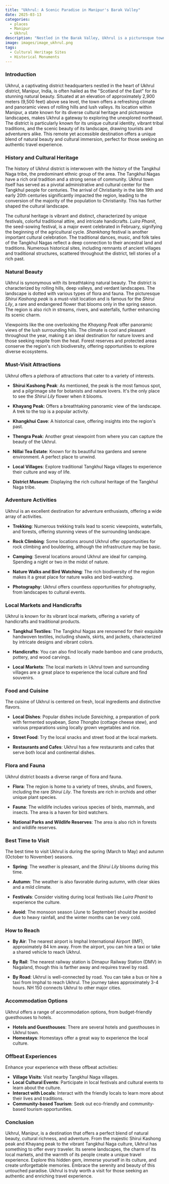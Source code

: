 ```yaml
---
title: "Ukhrul: A Scenic Paradise in Manipur's Barak Valley"
date: 2025-03-13
categories:
  - places
  - Manipur
  - Ukhrul
description: "Nestled in the Barak Valley, Ukhrul is a picturesque town known for its lush greenery, coffee plantations, and tea estates. It offers trekking routes to Phuntso Gang and Chumukedong, and adventure activities like rock climbing. The town is also famous for bamboo forests and vibrant cultural festivals such as Lai Haraoba."
image: images/image_ukhrul.png
tags: 
  - Cultural Heritage Sites
  - Historical Monuments
---
```



### **Introduction**

Ukhrul, a captivating district headquarters nestled in the heart of Ukhrul district, Manipur, India, is often hailed as the "Scotland of the East" for its stunning natural beauty. Situated at an elevation of approximately 2,900 meters (9,500 feet) above sea level, the town offers a refreshing climate and panoramic views of rolling hills and lush valleys. Its location within Manipur, a state known for its diverse cultural heritage and picturesque landscapes, makes Ukhrul a gateway to exploring the unexplored northeast. The district is particularly known for its unique cultural identity, vibrant tribal traditions, and the scenic beauty of its landscape, drawing tourists and adventurers alike. This remote yet accessible destination offers a unique blend of natural beauty and cultural immersion, perfect for those seeking an authentic travel experience.

### **History and Cultural Heritage**

The history of Ukhrul district is interwoven with the history of the Tangkhul Naga tribe, the predominant ethnic group of the area. The Tangkhul Nagas have a rich oral tradition and a strong sense of community. Ukhrul town itself has served as a pivotal administrative and cultural center for the Tangkhul people for centuries. The arrival of Christianity in the late 19th and early 20th centuries significantly impacted the region, leading to the conversion of the majority of the population to Christianity. This has further shaped the cultural landscape.

The cultural heritage is vibrant and distinct, characterized by unique festivals, colorful traditional attire, and intricate handicrafts. *Luira Phanit*, the seed-sowing festival, is a major event celebrated in February, signifying the beginning of the agricultural cycle. *Shankhang* festival is another important cultural celebration. The traditional dances, music, and folk tales of the Tangkhul Nagas reflect a deep connection to their ancestral land and traditions. Numerous historical sites, including remnants of ancient villages and traditional structures, scattered throughout the district, tell stories of a rich past.

### **Natural Beauty**

Ukhrul is synonymous with its breathtaking natural beauty. The district is characterized by rolling hills, deep valleys, and verdant landscapes. The landscape is dotted with various types of flora and fauna. The picturesque *Shirui Kashong peak* is a must-visit location and is famous for the *Shirui Lily*, a rare and endangered flower that blooms only in the spring season. The region is also rich in streams, rivers, and waterfalls, further enhancing its scenic charm.

<placeholder image tag for Shirui Kashong Peak>

Viewpoints like the one overlooking the *Khayang Peak* offer panoramic views of the lush surrounding hills. The climate is cool and pleasant throughout the year, making it an ideal destination for nature lovers and those seeking respite from the heat. Forest reserves and protected areas conserve the region's rich biodiversity, offering opportunities to explore diverse ecosystems.

### **Must-Visit Attractions**

Ukhrul offers a plethora of attractions that cater to a variety of interests.

*   **Shirui Kashong Peak**: As mentioned, the peak is the most famous spot, and a pilgrimage site for botanists and nature lovers. It's the only place to see the *Shirui Lily* flower when it blooms.
    <placeholder image tag for Shirui Lily>

*   **Khayang Peak**: Offers a breathtaking panoramic view of the landscape. A trek to the top is a popular activity.
    <placeholder image tag for Khayang Peak viewpoint>

*   **Khangkhui Cave**: A historical cave, offering insights into the region's past.
    <placeholder image tag for Khangkhui Cave>

*   **Thengra Peak**: Another great viewpoint from where you can capture the beauty of the Ukhrul.
    <placeholder image tag for Thengra Peak>

*   **Nillai Tea Estate**: Known for its beautiful tea gardens and serene environment. A perfect place to unwind.
    <placeholder image tag for Nillai Tea Estate>

*   **Local Villages**: Explore traditional Tangkhul Naga villages to experience their culture and way of life.
    <placeholder image tag for Tangkhul Naga village>

*   **District Museum**: Displaying the rich cultural heritage of the Tangkhul Naga tribe.

### **Adventure Activities**

Ukhrul is an excellent destination for adventure enthusiasts, offering a wide array of activities.

*   **Trekking**: Numerous trekking trails lead to scenic viewpoints, waterfalls, and forests, offering stunning views of the surrounding landscape.
    <placeholder image tag for trekking in Ukhrul>

*   **Rock Climbing**: Some locations around Ukhrul offer opportunities for rock climbing and bouldering, although the infrastructure may be basic.

*   **Camping**: Several locations around Ukhrul are ideal for camping. Spending a night or two in the midst of nature.

*   **Nature Walks and Bird Watching**: The rich biodiversity of the region makes it a great place for nature walks and bird-watching.
    <placeholder image tag for bird watching in Ukhrul>

*   **Photography**: Ukhrul offers countless opportunities for photography, from landscapes to cultural events.

### **Local Markets and Handicrafts**

Ukhrul is known for its vibrant local markets, offering a variety of handicrafts and traditional products.

*   **Tangkhul Textiles**: The Tangkhul Nagas are renowned for their exquisite handwoven textiles, including shawls, skirts, and jackets, characterized by intricate designs and vibrant colors.
    <placeholder image tag for Tangkhul Textiles>

*   **Handicrafts**: You can also find locally made bamboo and cane products, pottery, and wood carvings.

*   **Local Markets**: The local markets in Ukhrul town and surrounding villages are a great place to experience the local culture and find souvenirs.

### **Food and Cuisine**

The cuisine of Ukhrul is centered on fresh, local ingredients and distinctive flavors.

*   **Local Dishes**: Popular dishes include *Sareiching*, a preparation of pork with fermented soyabean, *Sana Thongba* (cottage cheese stew), and various preparations using locally grown vegetables and rice.
    <placeholder image tag for a local dish>

*   **Street Food**: Try the local snacks and street food at the local markets.

*   **Restaurants and Cafes**: Ukhrul has a few restaurants and cafes that serve both local and continental dishes.

### **Flora and Fauna**

Ukhrul district boasts a diverse range of flora and fauna.

*   **Flora**: The region is home to a variety of trees, shrubs, and flowers, including the rare *Shirui Lily*. The forests are rich in orchids and other unique plant species.

*   **Fauna**: The wildlife includes various species of birds, mammals, and insects. The area is a haven for bird watchers.

*   **National Parks and Wildlife Reserves**: The area is also rich in forests and wildlife reserves.

### **Best Time to Visit**

The best time to visit Ukhrul is during the spring (March to May) and autumn (October to November) seasons.

*   **Spring**: The weather is pleasant, and the *Shirui Lily* blooms during this time.

*   **Autumn**: The weather is also favorable during autumn, with clear skies and a mild climate.

*   **Festivals**: Consider visiting during local festivals like *Luira Phanit* to experience the culture.

*   **Avoid**: The monsoon season (June to September) should be avoided due to heavy rainfall, and the winter months can be very cold.

### **How to Reach**

*   **By Air**: The nearest airport is Imphal International Airport (IMF), approximately 84 km away. From the airport, you can hire a taxi or take a shared vehicle to reach Ukhrul.

*   **By Rail**: The nearest railway station is Dimapur Railway Station (DMV) in Nagaland, though this is farther away and requires travel by road.

*   **By Road**: Ukhrul is well-connected by road. You can take a bus or hire a taxi from Imphal to reach Ukhrul. The journey takes approximately 3-4 hours. NH 150 connects Ukhrul to other major cities.

### **Accommodation Options**

Ukhrul offers a range of accommodation options, from budget-friendly guesthouses to hotels.

*   **Hotels and Guesthouses**: There are several hotels and guesthouses in Ukhrul town.
*   **Homestays**: Homestays offer a great way to experience the local culture.

### **Offbeat Experiences**

Enhance your experience with these offbeat activities:

*   **Village Visits**: Visit nearby Tangkhul Naga villages.
*   **Local Cultural Events**: Participate in local festivals and cultural events to learn about the culture.
*   **Interact with Locals**: Interact with the friendly locals to learn more about their lives and traditions.
*   **Community-based Tourism**: Seek out eco-friendly and community-based tourism opportunities.

### **Conclusion**

Ukhrul, Manipur, is a destination that offers a perfect blend of natural beauty, cultural richness, and adventure. From the majestic Shirui Kashong peak and Khayang peak to the vibrant Tangkhul Naga culture, Ukhrul has something to offer every traveler. Its serene landscapes, the charm of its local markets, and the warmth of its people create a unique travel experience. Explore this hidden gem, immerse yourself in its culture, and create unforgettable memories. Embrace the serenity and beauty of this untouched paradise. Ukhrul is truly worth a visit for those seeking an authentic and enriching travel experience.


